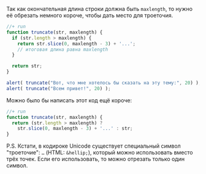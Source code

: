 Так как окончательная длина строки должна быть `maxlength`, то нужно её обрезать немного короче, чтобы дать место для троеточия.

```js
//+ run
function truncate(str, maxlength) {
  if (str.length > maxlength) {
    return str.slice(0, maxlength - 3) + '...';
    // итоговая длина равна maxlength
  }

  return str;
}

alert( truncate("Вот, что мне хотелось бы сказать на эту тему:", 20) );
alert( truncate("Всем привет!", 20) );
```

Можно было бы написать этот код ещё короче:

```js
//+ run
function truncate(str, maxlength) {
  return (str.length > maxlength) ?
    str.slice(0, maxlength - 3) + '...' : str;
}
```

P.S. Кстати, в кодироке Unicode существует специальный символ "троеточие": `…` (HTML: `&hellip;`), который можно использовать вместо трёх точек. Если его использовать, то можно отрезать только один символ.
